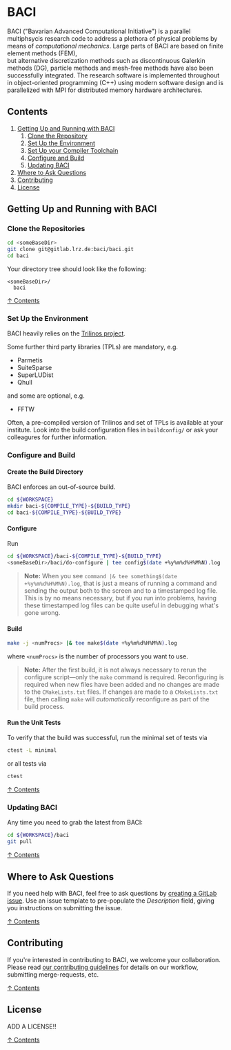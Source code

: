 # BACI

BACI ("Bavarian Advanced Computational Initiative") is a parallel multiphsycis research code 
to address a plethora of physical problems by means of _computational mechanics_. 
Large parts of BACI are based on finite element methods (FEM), \
but alternative discretization methods such as discontinuous Galerkin methods (DG), 
particle methods and mesh-free methods have also been successfully integrated. 
The research software is implemented throughout in object-oriented programming (C++) 
using modern software design and is parallelized with MPI for distributed memory hardware architectures.

## Contents

1. [Getting Up and Running with BACI](#getting-up-and-running-with-baci)
   1. [Clone the Repository](#clone-the-repository)
   1. [Set Up the Environment](#set-up-the-environment)
   1. [Set Up your Compiler Toolchain](#set-up-your-compiler-toolchain)
   1. [Configure and Build](#configure-and-build)
   1. [Updating BACI](#updating-baci)
1. [Where to Ask Questions](#where-to-ask-questions)
1. [Contributing](#contributing)
1. [License](#license)

## Getting Up and Running with BACI

### Clone the Repositories

```bash
cd <someBaseDir>
git clone git@gitlab.lrz.de:baci/baci.git
cd baci
```

Your directory tree should look like the following:
```
<someBaseDir>/
  baci
```

[↑ Contents](#contents)

### Set Up the Environment

BACI heavily relies on the [Trilinos project](www.trilinos.org).

Some further third party libraries (TPLs) are mandatory, e.g.
- Parmetis
- SuiteSparse
- SuperLUDist
- Qhull

and some are optional, e.g.
- FFTW

Often, a pre-compiled version of Trilinos and set of TPLs is available at your institute.
Look into the build configuration files in ```buildconfig/``` or ask your colleagures for further information.

### Configure and Build

#### Create the Build Directory

BACI enforces an out-of-source build. 

```bash
cd ${WORKSPACE}
mkdir baci-${COMPILE_TYPE}-${BUILD_TYPE}
cd baci-${COMPILE_TYPE}-${BUILD_TYPE}
```

#### Configure

Run
```bash
cd ${WORKSPACE}/baci-${COMPILE_TYPE}-${BUILD_TYPE}
<someBaseDir>/baci/do-configure | tee config$(date +%y%m%d%H%M%N).log
```

> **Note:**  When you see `command |& tee something$(date +%y%m%d%H%M%N).log`, that is just a means of running a command and sending the output both to the screen and to a timestamped log file.  This is by no means necessary, but if you run into problems, having these timestamped log files can be quite useful in debugging what's gone wrong.

#### Build

```bash
make -j <numProcs> |& tee make$(date +%y%m%d%H%M%N).log
```

where `<numProcs>` is the number of processors you want to use.

> **Note:**  After the first build, it is not always necessary to rerun the configure script&mdash;only the `make` command is required.  Reconfiguring is required when new files have been added and no changes are made to the `CMakeLists.txt` files.  If changes are made to a `CMakeLists.txt` file, then calling `make` will *automatically* reconfigure as part of the build process.

#### Run the Unit Tests

To verify that the build was successful, run the minimal set of tests via
```bash
ctest -L minimal
```

or all tests via
```bash
ctest
```

[↑ Contents](#contents)

### Updating BACI

Any time you need to grab the latest from BACI:
```bash
cd ${WORKSPACE}/baci
git pull
```

[↑ Contents](#contents)

## Where to Ask Questions

If you need help with BACI, feel free to ask questions by [creating a GitLab issue](https://gitlab.lrz.de/baci/baci/issues).  Use an issue template to pre-populate the *Description* field, giving you instructions on submitting the issue.

[↑ Contents](#contents)

## Contributing

If you're interested in contributing to BACI, we welcome your collaboration.  Please read [our contributing guidelines](https://gitlab.lrz.de/baci/baci/blob/master/CONTRIBUTING.md) for details on our workflow, submitting merge-requests, etc.

[↑ Contents](#contents)

## License

ADD A LICENSE!!

[↑ Contents](#contents)
